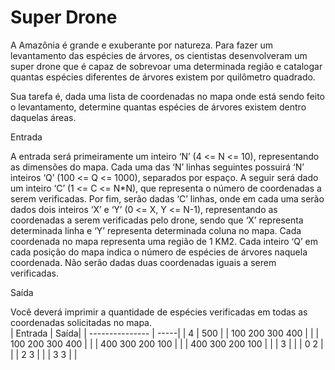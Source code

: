 # Super Drone

A Amazônia é grande e exuberante por natureza. Para fazer um levantamento das espécies de árvores, os cientistas desenvolveram um super drone que é capaz de sobrevoar uma determinada região e catalogar quantas espécies diferentes de árvores existem por quilômetro quadrado.

Sua tarefa é, dada uma lista de coordenadas no mapa onde está sendo feito o levantamento, determine quantas espécies de árvores existem dentro daquelas áreas.

Entrada

A entrada será primeiramente um inteiro ‘N’ (4 <= N <= 10), representando as dimensões do mapa. Cada uma das ‘N’ linhas seguintes possuirá ‘N’ inteiros ‘Q’ (100 <= Q <= 1000), separados por espaço. A seguir será dado um inteiro ‘C’ (1 <= C <= N*N), que representa o número de coordenadas a serem verificadas. Por fim, serão dadas ‘C’ linhas, onde em cada uma serão dados dois inteiros ‘X’ e ‘Y’ (0 <= X, Y <= N-1), representando as coordenadas a serem verificadas pelo drone, sendo que ‘X’ representa determinada linha e ‘Y’ representa determinada coluna no mapa. Cada coordenada no mapa representa uma região de 1 KM2. Cada inteiro ‘Q’ em cada posição do mapa indica o número de espécies de árvores naquela coordenada. Não serão dadas duas coordenadas iguais a serem verificadas.

Saída

Você deverá imprimir a quantidade de espécies verificadas em todas as coordenadas solicitadas no mapa. <br>
| Entrada 	      | Saída|
| --------------- | -----|
| 4               | 500  |
| 100 200 300 400 |      |
| 100 200 300 400 |      |
| 400 300 200 100 |      |
| 400 300 200 100 |      |
| 3               |      |
| 0 2             |      |
| 2 3             |      |
| 3 3             |      |